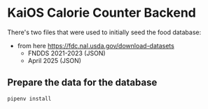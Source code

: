 # KaiOS Calorie Counter Backend

There's two files that were used to initially seed the food database:

- from here https://fdc.nal.usda.gov/download-datasets
    - FNDDS 2021-2023 (JSON)
    - April 2025 (JSON)

## Prepare the data for the database

```
pipenv install
```

